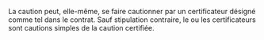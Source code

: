 La caution peut, elle-même, se faire cautionner par un certificateur désigné comme
tel dans le contrat.
Sauf stipulation contraire, le ou les certificateurs sont cautions simples de la
caution certifiée.
